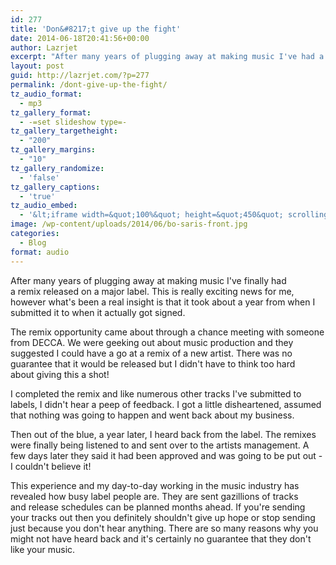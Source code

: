```yaml
---
id: 277
title: 'Don&#8217;t give up the fight'
date: 2014-06-18T20:41:56+00:00
author: Lazrjet
excerpt: "After many years of plugging away at making music I've had a remix released on a major label. These are some useful insights I discovered..."
layout: post
guid: http://lazrjet.com/?p=277
permalink: /dont-give-up-the-fight/
tz_audio_format:
  - mp3
tz_gallery_format:
  - -=set slideshow type=-
tz_gallery_targetheight:
  - "200"
tz_gallery_margins:
  - "10"
tz_gallery_randomize:
  - 'false'
tz_gallery_captions:
  - 'true'
tz_audio_embed:
  - '&lt;iframe width=&quot;100%&quot; height=&quot;450&quot; scrolling=&quot;no&quot; frameborder=&quot;no&quot; src=&quot;https://w.soundcloud.com/player/?url=https%3A//api.soundcloud.com/tracks/156390746&amp;amp;auto_play=false&amp;amp;hide_related=false&amp;amp;show_comments=true&amp;amp;show_user=true&amp;amp;show_reposts=false&amp;amp;visual=true&quot;&gt;&lt;/iframe&gt;'
image: /wp-content/uploads/2014/06/bo-saris-front.jpg
categories:
  - Blog
format: audio
---
```

After many years of plugging away at making music I've finally had a remix released on a major label. This is really exciting news for me, however what's been a real insight is that it took about a year from when I submitted it to when it actually got signed.

The remix opportunity came about through a chance meeting with someone from DECCA. We were geeking out about music production and they suggested I could have a go at a remix of a new artist. There was no guarantee that it would be released but I didn't have to think too hard about giving this a shot!

I completed the remix and like numerous other tracks I've submitted to labels, I didn't hear a peep of feedback. I got a little disheartened, assumed that nothing was going to happen and went back about my business.

Then out of the blue, a year later, I heard back from the label. The remixes were finally being listened to and sent over to the artists management. A few days later they said it had been approved and was going to be put out - I couldn't believe it!

This experience and my day-to-day working in the music industry has revealed how busy label people are. They are sent gazillions of tracks and release schedules can be planned months ahead. If you're sending your tracks out then you definitely shouldn't give up hope or stop sending just because you don't hear anything. There are so many reasons why you might not have heard back and it's certainly no guarantee that they don't like your music.